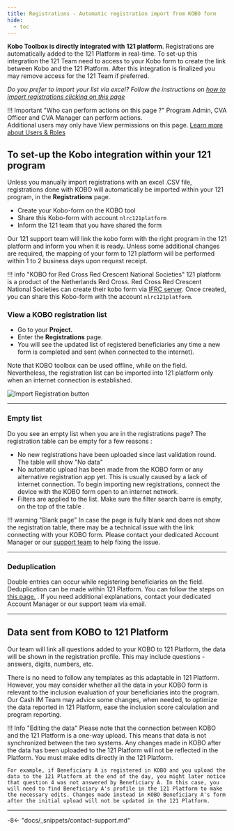 ```yaml
---
title: Registrations - Automatic registration import from KOBO form
hide:
  - toc
---
```


**Kobo Toolbox is directly integrated with 121 platform**. Registrations are automatically added to the 121 Platform in real-time. To set-up this integration the 121 Team need to access to your Kobo form to create the link between Kobo and the 121 Platform. After this integration is finalized you may remove access for the 121 Team if preferred.

*Do you prefer to import your list via excel? Follow the instructions on [how to import registrations clicking on this page](../registration/registration-import-list.md)*

!!! Important "Who can perform actions on this page ?"
    Program Admin, CVA Officer and CVA Manager can perform actions.  
    Additional users may only have View permissions on this page. [Learn more about Users & Roles](../users/users-roles-page.md)

## To set-up the Kobo integration within your 121 program

Unless you manually import registrations with an excel .CSV file, registrations done with KOBO will automatically be imported within your 121 program, in the **Registrations** page.

- Create your Kobo-form on the KOBO tool
- Share this Kobo-form with account `nlrc121platform`
- Inform the 121 team that you have shared the form

Our 121 support team will link the kobo form with the right program in the 121 platform and inform you when it is ready. Unless some additional changes are required, the mapping of your form to 121 platform will be performed within 1 to 2 business days upon request receipt.

!!! info "KOBO for Red Cross Red Crescent National Societies"
    121 platform is a product of the Netherlands Red Cross. Red Cross Red Crescent National Societies can create their kobo form via [IFRC server](https://kobo.ifrc.org/). Once created, you can share this Kobo-form with the account `nlrc121platform`.

### View a KOBO registration list

- Go to your **Project.**
- Enter the **Registrations** page.
- You will see the updated list of registered beneficiaries any time a new form is completed and sent (when connected to the internet).

Note that KOBO toolbox can be used offline, while on the field. Nevertheless, the registration list can be imported into 121 platform only when an internet connection is established.

![Import Registration button](../assets/img/ImportRegistrationTemplate.png)

---

### Empty list

Do you see an empty list when you are in the registrations page? The registration table can be empty for a few reasons :

- No new registrations have been uploaded since last validation round. The table will show "No data"
- No automatic upload has been made from the KOBO form or any alternative registration app yet. This is usually caused by a lack of internet connection. To begin importing new registrations, connect the device with the KOBO form open to an internet network.
- Filters are applied to the list. Make sure the filter search barre is empty, on the top of the table .

!!! warning "Blank page"
    In case the page is fully blank and does not show the registration table, there may be a technical issue with the link connecting with your KOBO form.
    Please contact your dedicated Account Manager or our [support team](mailto:support@121.global) to help fixing the issue.

---

### Deduplication

Double entries can occur while registering beneficiaries on the field. Deduplication can be made within 121 Platform. You can follow the steps on [this page.](./registration-deduplication.md) . If you need additional explanations, contact your dedicated Account Manager or our support team via email.

---

## Data sent from KOBO to 121 Platform

Our team will link all questions added to your KOBO to 121 Platform, the data will be shown in the registration profile. This may include questions - answers, digits, numbers, etc.

There is no need to follow any templates as this adaptable in 121 Platform. However, you may consider whether all the data in your KOBO form is relevant to the inclusion evaluation of your beneficiaries into the program. Our Cash IM Team may advice some changes, when needed, to optimize the data reported in 121 Platform, ease the inclusion score calculation and program reporting.

!!! Info "Editing the data"
    Please note that the connection between KOBO and the 121 Platform is a one-way upload. This means that data is not synchronized between the two systems. Any changes made in KOBO after the data has been uploaded to the 121 Platform will not be reflected in the Platform. You must make edits directly in the 121 Platform.

    For example, if Beneficiary A is registered in KOBO and you upload the data to the 121 Platform at the end of the day, you might later notice that question 4 was not answered by Beneficiary A. In this case, you will need to find Beneficiary A's profile in the 121 Platform to make the necessary edits. Changes made instead in KOBO Beneficiary A's form after the initial upload will not be updated in the 121 Platform.

---

-8<- "docs/_snippets/contact-support.md"
